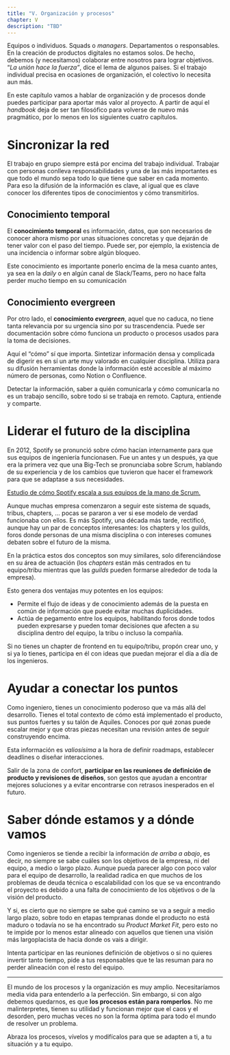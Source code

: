 ```yaml
---
title: "V. Organización y procesos"
chapter: V
description: "TBD"
---
```


Equipos o individuos. Squads o *managers*. Departamentos o responsables. En la creación de productos digitales no estamos solos. De hecho, debemos (y necesitamos) colaborar entre nosotros para lograr objetivos. “*La unión hace la fuerza”*, dice el lema de algunos países. Si el trabajo individual precisa en ocasiones de organización, el colectivo lo necesita aun más.

En este capítulo vamos a hablar de organización y de procesos donde puedes participar para aportar más valor al proyecto. A partir de aquí el *handbook* deja de ser tan filosófico para volverse de nuevo más pragmático, por lo menos en los siguientes cuatro capítulos.

# Sincronizar la red

El trabajo en grupo siempre está por encima del trabajo individual. Trabajar con personas conlleva responsabilidades y una de las más importantes es que todo el mundo sepa todo lo que tiene que saber en cada momento. Para eso la difusión de la información es clave, al igual que es clave conocer los diferentes tipos de conocimientos y cómo transmitirlos.

## Conocimiento temporal

El **conocimiento temporal** es información, datos, que son necesarios de conocer ahora mismo por unas situaciones concretas y que dejarán de tener valor con el paso del tiempo. Puede ser, por ejemplo, la existencia de una incidencia o informar sobre algún bloqueo.

Este conocimiento es importante ponerlo encima de la mesa cuanto antes, ya sea en la *daily* o en algún canal de Slack/Teams, pero no hace falta perder mucho tiempo en su comunicación

## Conocimiento evergreen

Por otro lado, el **conocimiento *evergreen***, aquel que no caduca, no tiene tanta relevancia por su urgencia sino por su trascendencia. Puede ser documentación sobre cómo funciona un producto o procesos usados para la toma de decisiones.

Aquí el “cómo” sí que importa. Sintetizar información densa y complicada de digerir es en sí un arte muy valorado en cualquier disciplina. Utiliza para su difusión herramientas donde la información esté accesible al máximo número de personas, como Notion o Confluence.

Detectar la información, saber a quién comunicarla y cómo comunicarla no es un trabajo sencillo, sobre todo si se trabaja en remoto. Captura, entiende y comparte.

# Liderar el futuro de la disciplina

En 2012, Spotify se pronunció sobre cómo hacían internamente para que sus equipos de ingeniería funcionasen. Fue un antes y un después, ya que era la primera vez que una Big-Tech se pronunciaba sobre Scrum, hablando de su experiencia y de los cambios que tuvieron que hacer el framework para que se adaptase a sus necesidades.

[Estudio de cómo Spotify escala a sus equipos de la mano de Scrum.](https://blog.crisp.se/wp-content/uploads/2012/11/SpotifyScaling.pdf)

Aunque muchas empresa comenzaron a seguir este sistema de squads, tribus, chapters, … pocas se pararon a ver si ese modelo de verdad funcionaba con ellos. Es más Spotify, una década más tarde, rectificó, aunque hay un par de conceptos interesantes: los chapters y los guilds, foros donde personas de una misma disciplina o con intereses comunes debaten sobre el futuro de la misma.

En la práctica estos dos conceptos son muy similares, solo diferenciándose en su área de actuación (los *chapters* están más centrados en tu equipo/tribu mientras que las *guilds* pueden formarse alrededor de toda la empresa).

Esto genera dos ventajas muy potentes en los equipos:

- Permite el flujo de ideas y de conocimiento además de la puesta en común de información que puede evitar muchas duplicidades.
- Actúa de pegamento entre los equipos, habilitando foros donde todos pueden expresarse y pueden tomar decisiones que afecten a su disciplina dentro del equipo, la tribu o incluso la compañía.

Si no tienes un chapter de frontend en tu equipo/tribu, propón crear uno, y si ya lo tienes, participa en él con ideas que puedan mejorar el día a día de los ingenieros.

# Ayudar a conectar los puntos

Como ingeniero, tienes un conocimiento poderoso que va más allá del desarrollo. Tienes el total contexto de cómo está implementado el producto, sus puntos fuertes y su talón de Aquiles. Conoces por qué zonas puede escalar mejor y que otras piezas necesitan una revisión antes de seguir construyendo encima.

Esta información es *valiosísima* a la hora de definir roadmaps, establecer deadlines o diseñar interacciones.

Salir de la zona de confort, **participar en las reuniones de definición de producto y revisiones de diseños**, son gestos que ayudan a encontrar mejores soluciones y a evitar encontrarse con retrasos inesperados en el futuro.

# Saber dónde estamos y a dónde vamos

Como ingenieros se tiende a recibir la información *de arriba a abajo*, es decir, no siempre se sabe  cuáles son los objetivos de la empresa, ni del equipo, a medio o largo plazo. Aunque pueda parecer algo con poco valor para el equipo de desarrollo, la realidad radica en que muchos de los problemas de deuda técnica o escalabilidad con los que se va encontrando el proyecto es debido a una falta de conocimiento de los objetivos o de la visión del producto.

Y si, es cierto que no siempre se sabe qué camino se va a seguir a medio largo plazo, sobre todo en etapas tempranas donde el producto no está maduro o todavía no se ha encontrado su *Product Market Fit*, pero esto no te impide por lo menos estar alineado con aquellos que tienen una visión más largoplacista de hacia donde os vais a dirigir.

Intenta participar en las reuniones definición de objetivos o si no quieres invertir tanto tiempo, pide a tus responsables que te las resuman para no perder alineación con el resto del equipo.

---

El mundo de los procesos y la organización es muy amplio. Necesitaríamos media vida para entenderlo a la perfección. Sin embargo, si con algo debemos quedarnos, es que **los procesos están para romperlos**. No me malinterpretes, tienen su utilidad y funcionan mejor que el caos y el desorden, pero muchas veces no son la forma óptima para todo el mundo de resolver un problema.

Abraza los procesos, vívelos y modifícalos para que se adapten a ti, a tu situación y a tu equipo.

